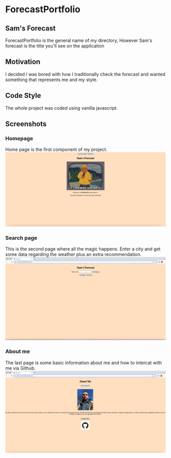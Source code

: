 # ForecastPortfolio
## Sam's Forecast

ForecastPortfolio is the general name of my directory, However Sam's forecast is the title you'll see on the application

## Motivation

I decided I was bored with how I traditionally check the forecast and wanted something that represents me and my style.

## Code Style

The whole project was coded using vanilla javascript.

## Screenshots

### Homepage
Home page is the first component of my project.
![Homepage](https://github.com/SamuelBAlba/ForecastPortfolio/blob/main/assets/homePage.png)

### Search page
This is the second page where all the magic happens. Enter a city and get some data regarding the weather plus an extra recommendation.
![Search page](https://github.com/SamuelBAlba/ForecastPortfolio/blob/main/assets/SearchPage.png)

### About me
The last page is some basic information about me and how to intercat with me via Github.
![About me](https://github.com/SamuelBAlba/ForecastPortfolio/blob/main/assets/aboutMe.png)


